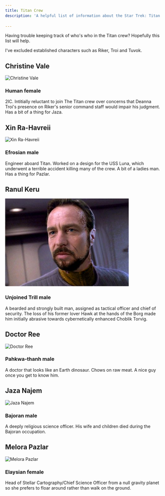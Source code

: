 ```yaml
---
title: Titan Crew
description: 'A helpful list of information about the Star Trek: Titan crew'

---
```

Having trouble keeping track of who's who in the Titan crew? Hopefully this list will help.

I've excluded established characters such as Riker, Troi and Tuvok.

## Christine Vale

![Christine Vale](https://static.wikia.nocookie.net/startrek/images/6/68/C.vale.jpg)

### Human female

2IC. Intitially reluctant to join The Titan crew over concerns that Deanna Troi's presence on Riker's senior command staff would impair his judgment. Has a bit of a thing for Jaza.

## Xin Ra-Havreii

![Xin Ra-Havreii](https://static.wikia.nocookie.net/startrek/images/b/bd/Commander-Dr._Xin_Ra-Havreii_.jpg)

### Efrosian male

Engineer aboard Titan. Worked on a design for the USS Luna, which underwent a terrible accident killing many of the crew. A bit of a ladies man. Has a thing for Pazlar.

## Ranul Keru

![](/uploads/keru_zps6a6e59bd.jpeg)

### Unjoined Trill male

A bearded and strongly built man, assigned as tactical officer and chief of security. The loss of his former lover Hawk at the hands of the Borg made him initially abrasive towards cybernetically enhanced Choblik Torvig.

## Doctor Ree

![Doctor Ree](https://static.wikia.nocookie.net/startrek/images/5/53/DrRee.jpg)

### Pahkwa-thanh male

A doctor that looks like an Earth dinosaur. Chows on raw meat. A nice guy once you get to know him.

## Jaza Najem

![Jaza Najem](https://static.wikia.nocookie.net/startrek/images/4/4d/Jaza_2.jpg)

### Bajoran male

A deeply religious science officer. His wife and children died during the Bajoran occupation.

## Melora Pazlar

![Melora Pazlar](https://static.wikia.nocookie.net/startrek/images/e/e3/PazlarMeloraOrionsHounds.jpg)

### Elaysian female

Head of Stellar Cartography/Chief Science Officer from a null gravity planet so she prefers to floar around rather than walk on the ground.